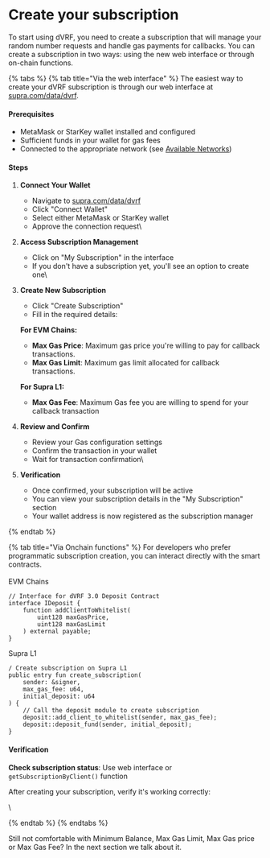 # Create your subscription

To start using dVRF, you need to create a subscription that will manage your random number requests and handle gas payments for callbacks. You can create a subscription in two ways: using the new web interface or through on-chain functions.



{% tabs %}
{% tab title="Via the web interface" %}
The easiest way to create your dVRF subscription is through our web interface at [supra.com/data/dvrf](https://supra.com/data/dvrf).

#### Prerequisites

* MetaMask or StarKey wallet installed and configured
* Sufficient funds in your wallet for gas fees
* Connected to the appropriate network (see [Available Networks](https://docs.supra.com/dvrf/networks))

#### Steps

1. **Connect Your Wallet**
   * Navigate to [supra.com/data/dvrf](https://supra.com/data/dvrf)
   * Click "Connect Wallet"
   * Select either MetaMask or StarKey wallet
   * Approve the connection request\

2. **Access Subscription Management**
   * Click on "My Subscription" in the interface
   * If you don't have a subscription yet, you'll see an option to create one\

3.  **Create New Subscription**

    * Click "Create Subscription"
    * Fill in the required details:

    **For EVM Chains:**

    * **Max Gas Price**: Maximum gas price you're willing to pay for callback transactions.
    * **Max Gas Limit**: Maximum gas limit allocated for callback transactions.

    **For Supra L1:**

    * **Max Gas Fee**: Maximum Gas fee you are willing to spend for your callback transaction


4. **Review and Confirm**
   * Review your Gas configuration settings
   * Confirm the transaction in your wallet
   * Wait for transaction confirmation\

5. **Verification**
   * Once confirmed, your subscription will be active
   * You can view your subscription details in the "My Subscription" section
   * Your wallet address is now registered as the subscription manager


{% endtab %}

{% tab title="Via Onchain functions" %}
For developers who prefer programmatic subscription creation, you can interact directly with the smart contracts.\
\
EVM Chains

```solidity
// Interface for dVRF 3.0 Deposit Contract
interface IDeposit {
    function addClientToWhitelist(
        uint128 maxGasPrice, 
        uint128 maxGasLimit
    ) external payable;
}
```



Supra L1

```solidity
/ Create subscription on Supra L1
public entry fun create_subscription(
    sender: &signer,
    max_gas_fee: u64,
    initial_deposit: u64
) {
    // Call the deposit module to create subscription
    deposit::add_client_to_whitelist(sender, max_gas_fee);
    deposit::deposit_fund(sender, initial_deposit);
}

```

#### Verification

**Check subscription status**: Use web interface or `getSubscriptionByClient()` function

After creating your subscription, verify it's working correctly:



\

{% endtab %}
{% endtabs %}

Still not comfortable with Minimum Balance,  Max Gas Limit, Max Gas price or Max Gas Fee? In the next section we talk about it.&#x20;

